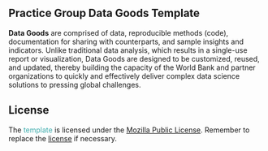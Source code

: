## Practice Group Data Goods Template

**Data Goods** are comprised of data, reproducible methods (code), documentation for sharing with counterparts, and sample insights and indicators. Unlike traditional data analysis, which results in a single-use report or visualization, Data Goods are designed to be customized, reused, and updated, thereby building the capacity of the World Bank and partner organizations to quickly and effectively deliver complex data science solutions to pressing global challenges.

## License

The <span style="color:#3EACAD">template</span> is licensed under the [Mozilla Public License](https://www.mozilla.org/en-US/MPL/). Remember to replace the [license](LICENSE.md) if necessary.
